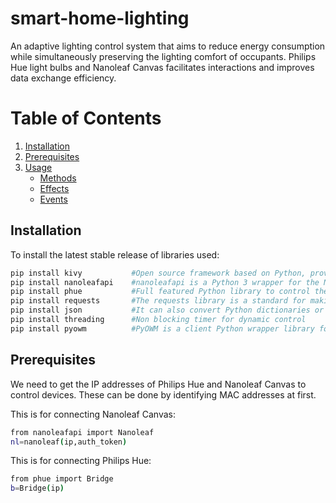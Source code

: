 # smart-home-lighting
An adaptive lighting control system that aims to reduce energy consumption while simultaneously preserving the lighting comfort of occupants. Philips Hue light bulbs and Nanoleaf Canvas facilitates interactions and improves data exchange efficiency.

# Table of Contents
1. [Installation](#Installation)
2. [Prerequisites](#Prerequisites)
3. [Usage](#Usage)
   * [Methods](#Methods)
   * [Effects](#Effects)
   * [Events](#Events)
   
## Installation
To install the latest stable release of libraries used:

```bash
pip install kivy           #Open source framework based on Python, providing GUI for developing software
pip install nanoleafapi    #nanoleafapi is a Python 3 wrapper for the Nanoleaf OpenAPI
pip install phue           #Full featured Python library to control the Philips Hue lighting system
pip install requests       #The requests library is a standard for making HTTP requests in Python
pip install json           #It can also convert Python dictionaries or lists into JSON strings
pip install threading      #Non blocking timer for dynamic control
pip install pyowm          #PyOWM is a client Python wrapper library for accessing OpenWeatherMap web APIs
```

## Prerequisites
We need to get the IP addresses of Philips Hue and Nanoleaf Canvas to control devices. These can be done by identifying MAC addresses at first. 

This is for connecting Nanoleaf Canvas:
```bash
from nanoleafapi import Nanoleaf
nl=nanoleaf(ip,auth_token)
```
This is for connecting Philips Hue:
```bash
from phue import Bridge
b=Bridge(ip)
```
